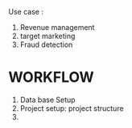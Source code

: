 Use case : 
1. Revenue management 
2. target marketing 
3. Fraud detection 



# WORKFLOW 
1. Data base Setup
2. Project setup: project structure 
3. 